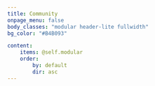 ```yaml
---
title: Community
onpage_menu: false
body_classes: "modular header-lite fullwidth"
bg_color: "#B4B093"

content:
    items: @self.modular
    order:
        by: default
        dir: asc
---
```

